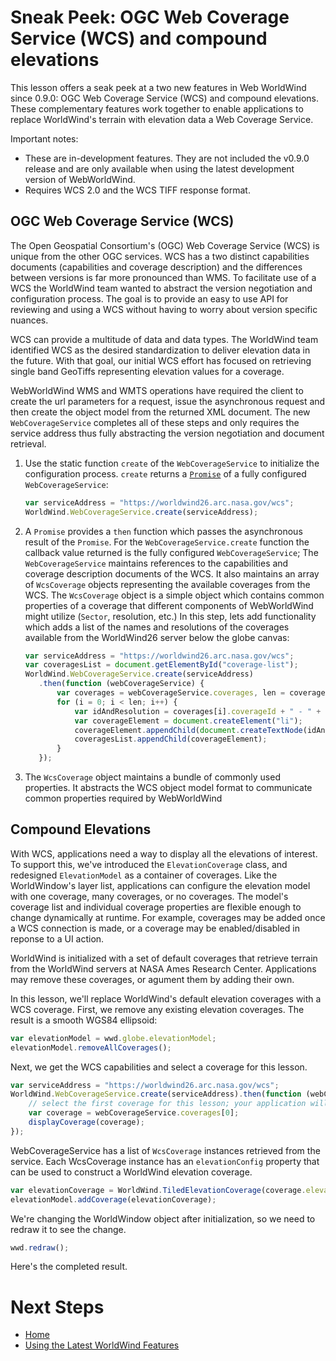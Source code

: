 <style>
    iframe {
        width: 100 vw;
        height: 700px;
    }
</style>
# Sneak Peek: OGC Web Coverage Service (WCS) and compound elevations

This lesson offers a seak peek at a two new features in Web WorldWind since 0.9.0: OGC Web Coverage Service (WCS) and compound elevations. These complementary features work together to enable applications to replace WorldWind's terrain with elevation data a Web Coverage Service. 

Important notes:
* These are in-development features. They are not included the v0.9.0 release and are only available when using the latest development version of WebWorldWind.
* Requires WCS 2.0 and the WCS TIFF response format.

## OGC Web Coverage Service (WCS)

The Open Geospatial Consortium's (OGC) Web Coverage Service (WCS) is unique from the other OGC services. WCS has a two distinct capabilities documents (capabilities and coverage description) and the differences between versions is far more pronounced than WMS. To facilitate use of a WCS the WorldWind team wanted to abstract the version negotiation and configuration process. The goal is to provide an easy to use API for reviewing and using a WCS without having to worry about version specific nuances.

WCS can provide a multitude of data and data types. The WorldWind team identified WCS as the desired standardization to deliver elevation data in the future. With that goal, our initial WCS effort has focused on retrieving single band GeoTiffs representing elevation values for a coverage.

WebWorldWind WMS and WMTS operations have required the client to create the url parameters for a request, issue the asynchronous request and then create the object model from the returned XML document. The new `WebCoverageService` completes all of these steps and only requires the service address thus fully abstracting the version negotiation and document retrieval.

1. Use the static function `create` of the `WebCoverageService` to initialize the configuration process. `create` returns a [`Promise`](https://developer.mozilla.org/en-US/docs/Web/JavaScript/Reference/Global_Objects/Promise) of a fully configured `WebCoverageService`:

    ```javascript
    var serviceAddress = "https://worldwind26.arc.nasa.gov/wcs";
    WorldWind.WebCoverageService.create(serviceAddress);
    ```
    
2. A `Promise` provides a `then` function which passes the asynchronous result of the `Promise`. For the `WebCoverageService.create` function the callback value returned is the fully configured `WebCoverageService`; The `WebCoverageService` maintains references to the capabilities and coverage description documents of the WCS. It also maintains an array of `WcsCoverage` objects representing the available coverages from the WCS. The `WcsCoverage` object is a simple object which contains common properties of a coverage that different components of WebWorldWind might utilize (`Sector`, resolution, etc.) In this step, lets add functionality which adds a list of the names and resolutions of the coverages available from the WorldWind26 server below the globe canvas:

    ```javascript
    var serviceAddress = "https://worldwind26.arc.nasa.gov/wcs";
    var coveragesList = document.getElementById("coverage-list");
    WorldWind.WebCoverageService.create(serviceAddress)
       .then(function (webCoverageService) {
           var coverages = webCoverageService.coverages, len = coverages.length, i;
           for (i = 0; i < len; i++) {
               var idAndResolution = coverages[i].coverageId + " - " + coverages[i].resolution;
               var coverageElement = document.createElement("li");
               coverageElement.appendChild(document.createTextNode(idAndResolution));
               coveragesList.appendChild(coverageElement);
           }
       });
    ```

3. The `WcsCoverage` object maintains a bundle of commonly used properties. It abstracts the WCS object model format to communicate common properties required by WebWorldWind

## Compound Elevations

With WCS, applications need a way to display all the elevations of interest. To support this, we've introduced the `ElevationCoverage` class, and redesigned `ElevationModel` as a container of coverages. Like the WorldWindow's layer list, applications can configure the elevation model with one coverage, many coverages, or no coverages. The model's coverage list and individual coverage properties are flexible enough to change dynamically at runtime. For example, coverages may be added once a WCS connection is made, or a coverage may be enabled/disabled in reponse to a UI action.

WorldWind is initialized with a set of default coverages that retrieve terrain from the WorldWind servers at NASA Ames Research Center. Applications may remove these coverages, or agument them by adding their own.

In this lesson, we'll replace WorldWind's default elevation coverages with a WCS coverage. First, we remove any existing elevation coverages. The result is a smooth WGS84 ellipsoid:

```javascript
var elevationModel = wwd.globe.elevationModel;
elevationModel.removeAllCoverages();
```

Next, we get the WCS capabilities and select a coverage for this lesson.

```javascript
var serviceAddress = "https://worldwind26.arc.nasa.gov/wcs";
WorldWind.WebCoverageService.create(serviceAddress).then(function (webCoverageService) {
    // select the first coverage for this lesson; your application will likely look for a specific coverage by name, or let the user choose the coverage
    var coverage = webCoverageService.coverages[0]; 
    displayCoverage(coverage);
});
```

WebCoverageService has a list of `WcsCoverage` instances retrieved from the service. Each WcsCoverage instance has an `elevationConfig` property that can be used to construct a WorldWind elevation coverage.

```javascript
var elevationCoverage = WorldWind.TiledElevationCoverage(coverage.elevationConfig);
elevationModel.addCoverage(elevationCoverage);
```

We're changing the WorldWindow object after initialization, so we need to redraw it to see the change.

```javascript
wwd.redraw();
```

Here's the completed result.

<script async src="//jsfiddle.net/pdavidc/cexmpd1y/embed/"></script>

# Next Steps
    
* [Home](../../)
* [Using the Latest WorldWind Features](latest-features.html)
